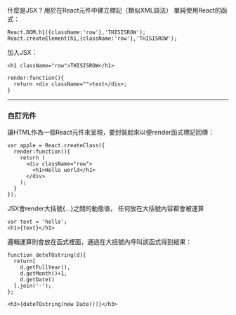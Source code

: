 
什麼是JSX ?
用於在React元件中建立標記（類似XML語法）
單純使用React的函式：
```
React.DOM.h1({className:'row'},'THISISROW');
React.createElement(h1,{className:'row'},'THISISROW');
```
加入JSX：
```
<h1 className="row">THISISROW</h1>
```

```
render:function(){
  return <div className="">text</div>;
}
```
---

### 自訂元件

讓HTML作為一個React元件來呈現，要封裝起來以便render函式標記回傳：

```
var apple = React.createClass({
  render:function(){
    return (
      <div className="row">
        <h1>Hello world</h1>
      </div>
    );
  }
});
```

JSX會render大括號{...}之間的動態值，
任何放在大括號內容都會被運算

```
var text = 'hello';
<h1>{text}</h1>
```
邏輯運算則會放在函式裡面，通過在大括號內呼叫該函式得到結果：

```
function deteTOstring(d){
  return[
    d.getFullYear(),
    d.getMonth()+1,
    d.getDate()
  ].join('-');
};
```
```
<h3>{dateTOstring(new Date())}</h3>
```








































